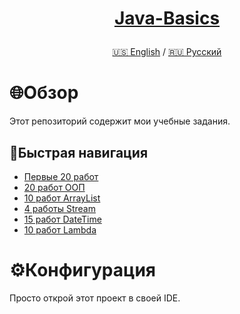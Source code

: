 <h1>
<p align="center">
<a href="https://github.com/GnomeShift/Java-basics" target="_blank" rel="noopener noreferrer">Java-Basics</a>
</p>
</h1>

<p align="center">
 <a href="/README.md">🇺🇸 English</a>
 /
  <a href="/README-ru.md">🇷🇺 Русский</a>
</p>

# 🌐Обзор
Этот репозиторий содержит мои учебные задания.

## 🚀Быстрая навигация
* [Первые 20 работ](Tasks/First20/src)
* [20 работ ООП](Tasks/OOP20/src)
* [10 работ ArrayList](Tasks/ArrayList10/src)
* [4 работы Stream](Tasks/Stream4/src)
* [15 работ DateTime](Tasks/DateTime15/src)
* [10 работ Lambda](Tasks/Lambda10/src)

# ⚙️Конфигурация
Просто открой этот проект в своей IDE.

